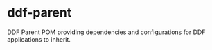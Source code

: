 ddf-parent
==========

DDF Parent POM providing dependencies and configurations for DDF applications to inherit.
